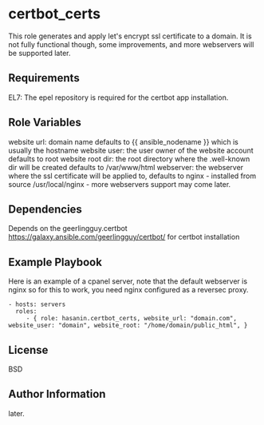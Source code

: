 certbot_certs
=========

This role generates and apply let's encrypt ssl certificate to a domain.
It is not fully functional though, some improvements, and more webservers will be supported later.

Requirements
------------

EL7:
The epel repository is required for the certbot app installation.

Role Variables
--------------
website url: domain name defaults to {{ ansible_nodename }} which is usually the hostname
website user: the user owner of the website account defaults to root
website root dir: the root directory where the .well-known dir will be created defaults to /var/www/html
webserver: the webserver where the ssl certificate will be applied to, defaults to nginx - installed from source /usr/local/nginx - more webservers support may come later.

Dependencies
------------

Depends on the geerlingguy.certbot https://galaxy.ansible.com/geerlingguy/certbot/  for certbot installation 

Example Playbook
----------------
Here is an example of a cpanel server, note that the default webserver is nginx so for this to work, you need nginx configured as a reversec proxy.

    - hosts: servers
      roles:
         - { role: hasanin.certbot_certs, website_url: "domain.com", website_user: "domain", website_root: "/home/domain/public_html", }

License
-------

BSD

Author Information
------------------

later.
